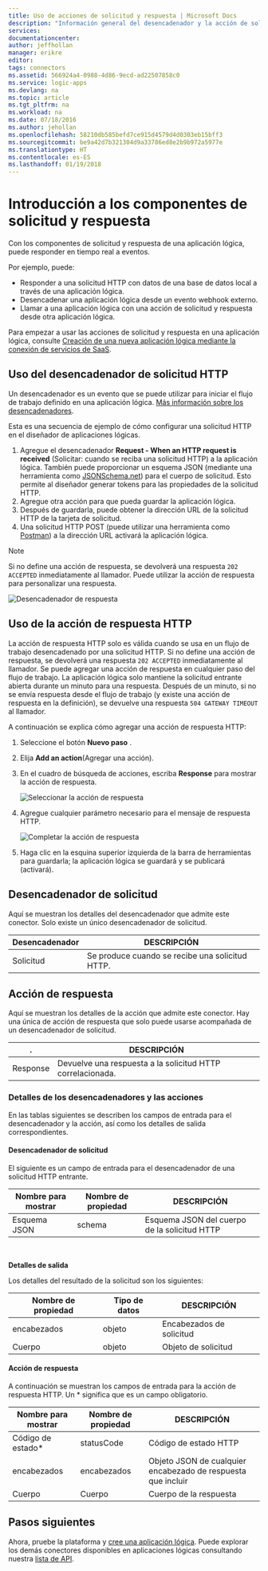 ```yaml
---
title: Uso de acciones de solicitud y respuesta | Microsoft Docs
description: "Información general del desencadenador y la acción de solicitud y respuesta en una aplicación lógica de Azure"
services: 
documentationcenter: 
author: jeffhollan
manager: erikre
editor: 
tags: connectors
ms.assetid: 566924a4-0988-4d86-9ecd-ad22507858c0
ms.service: logic-apps
ms.devlang: na
ms.topic: article
ms.tgt_pltfrm: na
ms.workload: na
ms.date: 07/18/2016
ms.author: jehollan
ms.openlocfilehash: 58210db585befd7ce915d4579d4d0303eb15bff3
ms.sourcegitcommit: be9a42d7b321304d9a33786ed8e2b9b972a5977e
ms.translationtype: HT
ms.contentlocale: es-ES
ms.lasthandoff: 01/19/2018
---
```

# <a name="get-started-with-the-request-and-response-components"></a>Introducción a los componentes de solicitud y respuesta
Con los componentes de solicitud y respuesta de una aplicación lógica, puede responder en tiempo real a eventos.

Por ejemplo, puede:

* Responder a una solicitud HTTP con datos de una base de datos local a través de una aplicación lógica.
* Desencadenar una aplicación lógica desde un evento webhook externo.
* Llamar a una aplicación lógica con una acción de solicitud y respuesta desde otra aplicación lógica.

Para empezar a usar las acciones de solicitud y respuesta en una aplicación lógica, consulte [Creación de una nueva aplicación lógica mediante la conexión de servicios de SaaS](../logic-apps/quickstart-create-first-logic-app-workflow.md).

## <a name="use-the-http-request-trigger"></a>Uso del desencadenador de solicitud HTTP
Un desencadenador es un evento que se puede utilizar para iniciar el flujo de trabajo definido en una aplicación lógica. [Más información sobre los desencadenadores](connectors-overview.md).

Esta es una secuencia de ejemplo de cómo configurar una solicitud HTTP en el diseñador de aplicaciones lógicas.

1. Agregue el desencadenador **Request - When an HTTP request is received** (Solicitar: cuando se reciba una solicitud HTTP) a la aplicación lógica. También puede proporcionar un esquema JSON (mediante una herramienta como [JSONSchema.net](http://jsonschema.net)) para el cuerpo de solicitud. Esto permite al diseñador generar tokens para las propiedades de la solicitud HTTP.
2. Agregue otra acción para que pueda guardar la aplicación lógica.
3. Después de guardarla, puede obtener la dirección URL de la solicitud HTTP de la tarjeta de solicitud.
4. Una solicitud HTTP POST (puede utilizar una herramienta como [Postman](https://www.getpostman.com/)) a la dirección URL activará la aplicación lógica.

> [!NOTE]
> Si no define una acción de respuesta, se devolverá una respuesta `202 ACCEPTED` inmediatamente al llamador. Puede utilizar la acción de respuesta para personalizar una respuesta.
> 
> 

![Desencadenador de respuesta](./media/connectors-native-reqres/using-trigger.png)

## <a name="use-the-http-response-action"></a>Uso de la acción de respuesta HTTP
La acción de respuesta HTTP solo es válida cuando se usa en un flujo de trabajo desencadenado por una solicitud HTTP. Si no define una acción de respuesta, se devolverá una respuesta `202 ACCEPTED` inmediatamente al llamador.  Se puede agregar una acción de respuesta en cualquier paso del flujo de trabajo. La aplicación lógica solo mantiene la solicitud entrante abierta durante un minuto para una respuesta.  Después de un minuto, si no se envía respuesta desde el flujo de trabajo (y existe una acción de respuesta en la definición), se devuelve una respuesta `504 GATEWAY TIMEOUT` al llamador.

A continuación se explica cómo agregar una acción de respuesta HTTP:

1. Seleccione el botón **Nuevo paso** .
2. Elija **Add an action**(Agregar una acción).
3. En el cuadro de búsqueda de acciones, escriba **Response** para mostrar la acción de respuesta.
   
    ![Seleccionar la acción de respuesta](./media/connectors-native-reqres/using-action-1.png)
4. Agregue cualquier parámetro necesario para el mensaje de respuesta HTTP.
   
    ![Completar la acción de respuesta](./media/connectors-native-reqres/using-action-2.png)
5. Haga clic en la esquina superior izquierda de la barra de herramientas para guardarla; la aplicación lógica se guardará y se publicará (activará).

## <a name="request-trigger"></a>Desencadenador de solicitud
Aquí se muestran los detalles del desencadenador que admite este conector. Solo existe un único desencadenador de solicitud.

| Desencadenador | DESCRIPCIÓN |
| --- | --- |
| Solicitud |Se produce cuando se recibe una solicitud HTTP. |

## <a name="response-action"></a>Acción de respuesta
Aquí se muestran los detalles de la acción que admite este conector. Hay una única de acción de respuesta que solo puede usarse acompañada de un desencadenador de solicitud.

| . | DESCRIPCIÓN |
| --- | --- |
| Response |Devuelve una respuesta a la solicitud HTTP correlacionada. |

### <a name="trigger-and-action-details"></a>Detalles de los desencadenadores y las acciones
En las tablas siguientes se describen los campos de entrada para el desencadenador y la acción, así como los detalles de salida correspondientes.

#### <a name="request-trigger"></a>Desencadenador de solicitud
El siguiente es un campo de entrada para el desencadenador de una solicitud HTTP entrante.

| Nombre para mostrar | Nombre de propiedad | DESCRIPCIÓN |
| --- | --- | --- |
| Esquema JSON |schema |Esquema JSON del cuerpo de la solicitud HTTP |

<br>

**Detalles de salida**

Los detalles del resultado de la solicitud son los siguientes:

| Nombre de propiedad | Tipo de datos | DESCRIPCIÓN |
| --- | --- | --- |
| encabezados |objeto |Encabezados de solicitud |
| Cuerpo |objeto |Objeto de solicitud |

#### <a name="response-action"></a>Acción de respuesta
A continuación se muestran los campos de entrada para la acción de respuesta HTTP. Un * significa que es un campo obligatorio.

| Nombre para mostrar | Nombre de propiedad | DESCRIPCIÓN |
| --- | --- | --- |
| Código de estado* |statusCode |Código de estado HTTP |
| encabezados |encabezados |Objeto JSON de cualquier encabezado de respuesta que incluir |
| Cuerpo |Cuerpo |Cuerpo de la respuesta |

## <a name="next-steps"></a>Pasos siguientes
Ahora, pruebe la plataforma y [cree una aplicación lógica](../logic-apps/quickstart-create-first-logic-app-workflow.md). Puede explorar los demás conectores disponibles en aplicaciones lógicas consultando nuestra [lista de API](apis-list.md).

